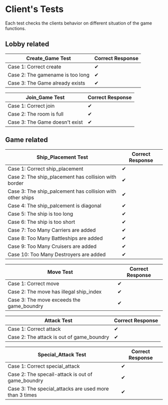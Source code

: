 Client's Tests
================

Each test checks the clients behavior on different situation of the game functions.

Lobby related
---------------------

| Create_Game Test                                                                  |  Correct Response   |
|-----------------------------------------------------------------------|--------------|
|Case 1: Correct create                                                          | ✔             | ✔             |
|Case 2: The gamename is too long                                          | ✔             | ✔             |
|Case 3: The Game already exists                                          | ✔             | ✔             |


| Join_Game Test                                                                  |  Correct Response   |
|-----------------------------------------------------------------------|--------------|
|Case 1: Correct join                                                          | ✔             | ✔             |
|Case 2: The room is full                                          | ✔             | ✔             |
|Case 3: The Game doesn't exist                                          | ✔             | ✔             |

Game related
---------------------

| Ship_Placement Test                                                                  |  Correct Response   |
|-----------------------------------------------------------------------|--------------|
|Case 1: Correct ship_placement                                                          | ✔             | ✔             |
|Case 2: The ship_placement has collision with border                                          | ✔             | ✔             |
|Case 3: The ship_palcement has collision with other ships                                          | ✔             | ✔             |
|Case 4: The ship_palcement is diagonal                                          | ✔             | ✔             |
|Case 5: The ship is too long                                          | ✔             | ✔             |
|Case 6: The ship is too short                                          | ✔             | ✔             |
|Case 7: Too Many Carriers are added                                          | ✔             | ✔             |
|Case 8: Too Many Battleships are added                                          | ✔             | ✔             |
|Case 9: Too Many Cruisers are added                                          | ✔             | ✔             |
|Case 10: Too Many Destroyers are added                                          | ✔             | ✔             |

| Move Test                                                                  |  Correct Response   |
|-----------------------------------------------------------------------|--------------|
|Case 1: Correct move                                                          | ✔             | ✔             |
|Case 2: The move has illegal ship_index                                          | ✔             | ✔             |
|Case 3: The move exceeds the game_boundry                                          | ✔             | ✔             |

| Attack Test                                                                  |  Correct Response   |
|-----------------------------------------------------------------------|--------------|
|Case 1: Correct attack                                                          | ✔             | ✔             |
|Case 2: The attack is out of game_boundry                                          | ✔             | ✔             |

| Special_Attack Test                                                                  |  Correct Response   |
|-----------------------------------------------------------------------|--------------|
|Case 1: Correct special_attack                                                          | ✔             | ✔             |
|Case 2: The specail-attack is out of game_boundry                                           | ✔             | ✔             |
|Case 3: The special_attacks are used more than 3 times                                          | ✔             | ✔             |



